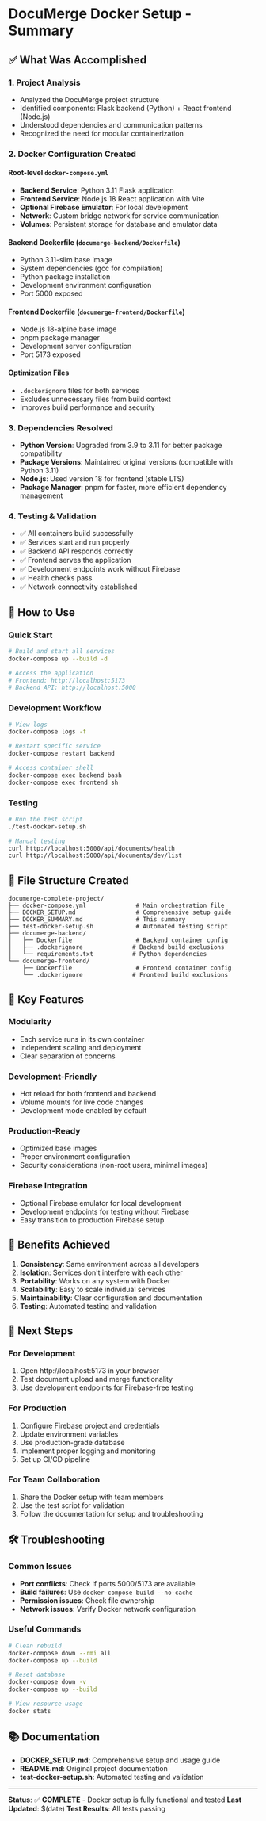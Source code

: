 # DocuMerge Docker Setup - Summary

## ✅ What Was Accomplished

### 1. **Project Analysis**
- Analyzed the DocuMerge project structure
- Identified components: Flask backend (Python) + React frontend (Node.js)
- Understood dependencies and communication patterns
- Recognized the need for modular containerization

### 2. **Docker Configuration Created**

#### Root-level `docker-compose.yml`
- **Backend Service**: Python 3.11 Flask application
- **Frontend Service**: Node.js 18 React application with Vite
- **Optional Firebase Emulator**: For local development
- **Network**: Custom bridge network for service communication
- **Volumes**: Persistent storage for database and emulator data

#### Backend Dockerfile (`documerge-backend/Dockerfile`)
- Python 3.11-slim base image
- System dependencies (gcc for compilation)
- Python package installation
- Development environment configuration
- Port 5000 exposed

#### Frontend Dockerfile (`documerge-frontend/Dockerfile`)
- Node.js 18-alpine base image
- pnpm package manager
- Development server configuration
- Port 5173 exposed

#### Optimization Files
- `.dockerignore` files for both services
- Excludes unnecessary files from build context
- Improves build performance and security

### 3. **Dependencies Resolved**
- **Python Version**: Upgraded from 3.9 to 3.11 for better package compatibility
- **Package Versions**: Maintained original versions (compatible with Python 3.11)
- **Node.js**: Used version 18 for frontend (stable LTS)
- **Package Manager**: pnpm for faster, more efficient dependency management

### 4. **Testing & Validation**
- ✅ All containers build successfully
- ✅ Services start and run properly
- ✅ Backend API responds correctly
- ✅ Frontend serves the application
- ✅ Development endpoints work without Firebase
- ✅ Health checks pass
- ✅ Network connectivity established

## 🚀 How to Use

### Quick Start
```bash
# Build and start all services
docker-compose up --build -d

# Access the application
# Frontend: http://localhost:5173
# Backend API: http://localhost:5000
```

### Development Workflow
```bash
# View logs
docker-compose logs -f

# Restart specific service
docker-compose restart backend

# Access container shell
docker-compose exec backend bash
docker-compose exec frontend sh
```

### Testing
```bash
# Run the test script
./test-docker-setup.sh

# Manual testing
curl http://localhost:5000/api/documents/health
curl http://localhost:5000/api/documents/dev/list
```

## 📁 File Structure Created

```
documerge-complete-project/
├── docker-compose.yml              # Main orchestration file
├── DOCKER_SETUP.md                 # Comprehensive setup guide
├── DOCKER_SUMMARY.md               # This summary
├── test-docker-setup.sh            # Automated testing script
├── documerge-backend/
│   ├── Dockerfile                  # Backend container config
│   ├── .dockerignore              # Backend build exclusions
│   └── requirements.txt           # Python dependencies
└── documerge-frontend/
    ├── Dockerfile                  # Frontend container config
    └── .dockerignore              # Frontend build exclusions
```

## 🔧 Key Features

### **Modularity**
- Each service runs in its own container
- Independent scaling and deployment
- Clear separation of concerns

### **Development-Friendly**
- Hot reload for both frontend and backend
- Volume mounts for live code changes
- Development mode enabled by default

### **Production-Ready**
- Optimized base images
- Proper environment configuration
- Security considerations (non-root users, minimal images)

### **Firebase Integration**
- Optional Firebase emulator for local development
- Development endpoints for testing without Firebase
- Easy transition to production Firebase setup

## 🎯 Benefits Achieved

1. **Consistency**: Same environment across all developers
2. **Isolation**: Services don't interfere with each other
3. **Portability**: Works on any system with Docker
4. **Scalability**: Easy to scale individual services
5. **Maintainability**: Clear configuration and documentation
6. **Testing**: Automated testing and validation

## 🔄 Next Steps

### For Development
1. Open http://localhost:5173 in your browser
2. Test document upload and merge functionality
3. Use development endpoints for Firebase-free testing

### For Production
1. Configure Firebase project and credentials
2. Update environment variables
3. Use production-grade database
4. Implement proper logging and monitoring
5. Set up CI/CD pipeline

### For Team Collaboration
1. Share the Docker setup with team members
2. Use the test script for validation
3. Follow the documentation for setup and troubleshooting

## 🛠️ Troubleshooting

### Common Issues
- **Port conflicts**: Check if ports 5000/5173 are available
- **Build failures**: Use `docker-compose build --no-cache`
- **Permission issues**: Check file ownership
- **Network issues**: Verify Docker network configuration

### Useful Commands
```bash
# Clean rebuild
docker-compose down --rmi all
docker-compose up --build

# Reset database
docker-compose down -v
docker-compose up --build

# View resource usage
docker stats
```

## 📚 Documentation

- **DOCKER_SETUP.md**: Comprehensive setup and usage guide
- **README.md**: Original project documentation
- **test-docker-setup.sh**: Automated testing and validation

---

**Status**: ✅ **COMPLETE** - Docker setup is fully functional and tested
**Last Updated**: $(date)
**Test Results**: All tests passing 